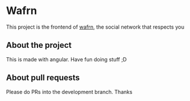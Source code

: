 # Wafrn

This project is the frontend of [wafrn](https://app.wafrn.net), the social network that respects you

## About the project

This is made with angular. Have fun doing stuff ;D

## About pull requests

Please do PRs into the development branch. Thanks
